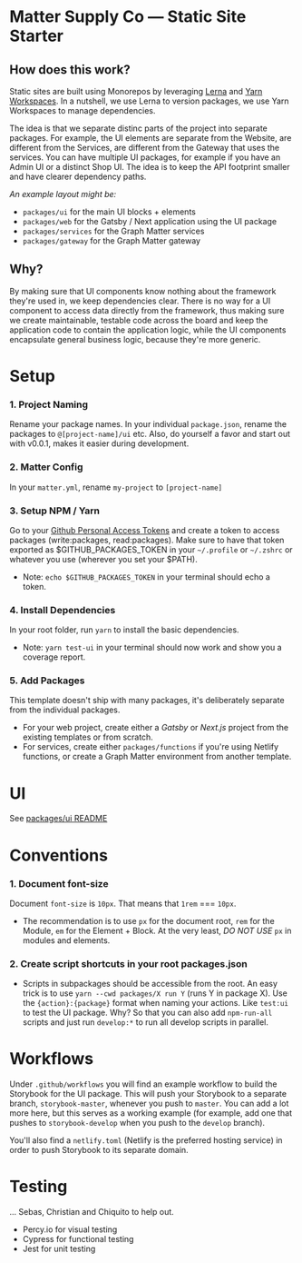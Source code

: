 # Matter Supply Co — Static Site Starter

## How does this work?

Static sites are built using Monorepos by leveraging [Lerna](https://github.com/lerna/lerna) and [Yarn Workspaces](https://classic.yarnpkg.com/en/docs/workspaces/). In a nutshell, we use Lerna to version packages, we use Yarn Workspaces to manage dependencies.

The idea is that we separate distinc parts of the project into separate packages. For example, the UI elements are separate from the Website, are different from the Services, are different from the Gateway that uses the services. You can have multiple UI packages, for example if you have an Admin UI or a distinct Shop UI. The idea is to keep the API footprint smaller and have clearer dependency paths.

_An example layout might be:_

- `packages/ui` for the main UI blocks + elements
- `packages/web` for the Gatsby / Next application using the UI package
- `packages/services` for the Graph Matter services
- `packages/gateway` for the Graph Matter gateway

## Why?

By making sure that UI components know nothing about the framework they're used in, we keep dependencies clear. There is no way for a UI component to access data directly from the framework, thus making sure we create maintainable, testable code across the board and keep the application code to contain the application logic, while the UI components encapsulate general business logic, because they're more generic.

# Setup

### 1. Project Naming

Rename your package names. In your individual `package.json`, rename the packages to `@[project-name]/ui` etc. Also, do yourself a favor and start out with v0.0.1, makes it easier during development.

### 2. Matter Config

In your `matter.yml`, rename `my-project` to `[project-name]`

### 3. Setup NPM / Yarn

Go to your [Github Personal Access Tokens](https://github.com/settings/tokens) and create a token to access packages (write:packages, read:packages). Make sure to have that token exported as $GITHUB_PACKAGES_TOKEN in your `~/.profile` or `~/.zshrc` or whatever you use (wherever you set your $PATH).

- Note: `echo $GITHUB_PACKAGES_TOKEN` in your terminal should echo a token.

### 4. Install Dependencies

In your root folder, run `yarn` to install the basic dependencies.

- Note: `yarn test-ui` in your terminal should now work and show you a coverage report.

### 5. Add Packages

This template doesn't ship with many packages, it's deliberately separate from the individual packages.

- For your web project, create either a _Gatsby_ or _Next.js_ project from the existing templates or from scratch.
- For services, create either `packages/functions` if you're using Netlify functions, or create a Graph Matter environment from another template.

# UI

See [packages/ui README](packages/ui/README.md)

# Conventions

### 1. Document font-size

Document `font-size` is `10px`. That means that `1rem` === `10px`.

- The recommendation is to use `px` for the document root, `rem` for the Module, `em` for the Element + Block. At the very least, _DO NOT USE_ `px` in modules and elements.

### 2. Create script shortcuts in your root packages.json

- Scripts in subpackages should be accessible from the root. An easy trick is to use `yarn --cwd packages/X run Y` (runs Y in package X). Use the `{action}:{package}` format when naming your actions. Like `test:ui` to test the UI package. Why? So that you can also add `npm-run-all` scripts and just run `develop:*` to run all develop scripts in parallel.

# Workflows

Under `.github/workflows` you will find an example workflow to build the Storybook for the UI package. This will push your Storybook to a separate branch, `storybook-master`, whenever you push to `master`. You can add a lot more here, but this serves as a working example (for example, add one that pushes to `storybook-develop` when you push to the `develop` branch).

You'll also find a `netlify.toml` (Netlify is the preferred hosting service) in order to push Storybook to its separate domain.

# Testing

... Sebas, Christian and Chiquito to help out.

- Percy.io for visual testing
- Cypress for functional testing
- Jest for unit testing
